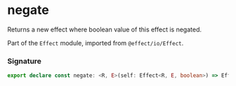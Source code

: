 # negate

Returns a new effect where boolean value of this effect is negated.

Part of the `Effect` module, imported from `@effect/io/Effect`.

### Signature

```typescript
export declare const negate: <R, E>(self: Effect<R, E, boolean>) => Effect<R, E, boolean>
```
